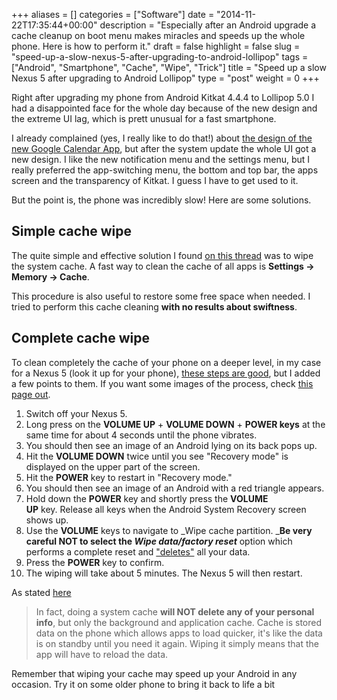 +++
aliases      = []
categories   = ["Software"]
date         = "2014-11-22T17:35:44+00:00"
description  = "Especially after an Android upgrade a cache cleanup on boot menu makes miracles and speeds up the whole phone. Here is how to perform it."
draft        = false
highlight    = false
slug         = "speed-up-a-slow-nexus-5-after-upgrading-to-android-lollipop"
tags         = ["Android", "Smartphone", "Cache", "Wipe", "Trick"]
title        = "Speed up a slow Nexus 5 after upgrading to Android Lollipop"
type         = "post"
weight       = 0
+++


Right after upgrading my phone from Android Kitkat 4.4.4 to Lollipop 5.0 I had a
disappointed face for the whole day because of the new design and the extreme UI
lag, which is prett unusual for a fast smartphone.

I already complained (yes, I really like to do that!) about
[the design of the new Google Calendar App](/revert-google-calendar-android-app-to-previous-version/),
but after the system update the whole UI got a new design. I like the new
notification menu and the settings menu, but I really preferred the
app-switching menu, the bottom and top bar, the apps screen and the transparency
of Kitkat. I guess I have to get used to it.

But the point is, the phone was incredibly slow! Here are some solutions.


## Simple cache wipe

The quite simple and effective solution I found
[on this thread](https://productforums.google.com/d/msg/nexus/to2BHjmhh-I/PIsu1r64ugoJ)
was to wipe the system cache. A fast way to clean the cache of all apps is
**Settings -> Memory -> Cache**.

This procedure is also useful to restore some free space when needed. I tried to
perform this cache cleaning **with no results about swiftness**.


## Complete cache wipe

To clean completely the cache of your phone on a deeper level, in my case for a
Nexus 5 (look it up for your phone),
[these steps are good](http://www.androidsnap.com/nexus-5/331-perform-wipe-cache-partition-google-nexus-5-a.html),
but I added a few points to them. If you want some images of the process, check
[this page out](http://www.robschmuecker.com/how-to-wipe-cache-partition-nexus-7/).

1. Switch off your Nexus 5.
2. Long press on the **VOLUME UP** + **VOLUME DOWN** + **POWER keys** at the
   same time for about 4 seconds until the phone vibrates.
3. You should then see an image of an Android lying on its back pops up.
4. Hit the **VOLUME DOWN** twice until you see "Recovery mode" is displayed on
   the upper part of the screen.
5. Hit the **POWER** key to restart in "Recovery mode."
6. You should then see an image of an Android with a red triangle appears.
7. Hold down the **POWER** key and shortly press the **VOLUME UP** key. Release
   all keys when the Android System Recovery screen shows up.
8. Use the **VOLUME** keys to navigate to _Wipe cache partition. _**Be very
   careful NOT to select the _Wipe data/factory reset_** option which performs a
   complete reset and ["deletes"](/how-to-erase-your-android-before-selling-it/)
   all your data.
9. Press the **POWER** key to confirm.
10. The wiping will take about 5 minutes. The Nexus 5 will then restart.


As stated [here](http://www.androidpit.com/forum/608606/how-to-clear-the-system-cache-for-the-google-nexus-5)
 
> In fact, doing a system cache **will NOT delete any of your personal info**,
> but only the background and application cache. Cache is stored data on the
> phone which allows apps to load quicker, it's like the data is on standby
> until you need it again. Wiping it simply means that the app will have to
> reload the data.

Remember that wiping your cache may speed up your Android in any occasion. Try
it on some older phone to bring it back to life a bit
